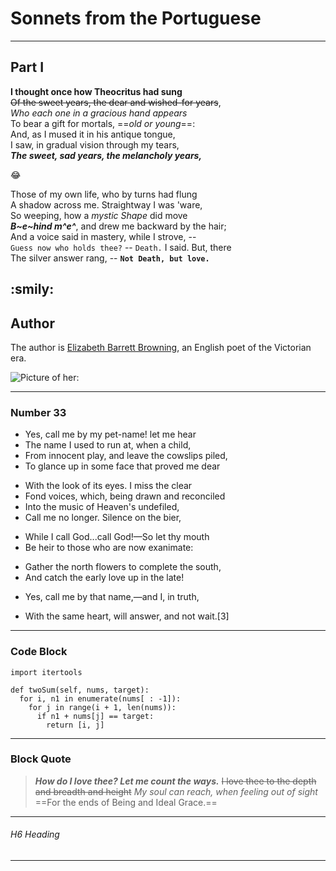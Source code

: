 # Sonnets from the Portuguese  

---

## Part I  

**I thought once how Theocritus had sung**   
~~Of the sweet years, the dear and wished-for years~~,  
*Who each one in a gracious hand appears*  
To bear a gift for mortals, ==*old or young*==:  
And, as I mused it in his antique tongue,  
I saw, in gradual vision through my tears,  
***The sweet, sad years, the melancholy years,***  

:joy:

Those of my own life, who by turns had flung  
A shadow across me. Straightway I was 'ware,  
So weeping, how a *mystic Shape* did move  
***B~e~hind m^e^***, and drew me backward by the hair;  
And a voice said in mastery, while I strove, --  
`Guess now who holds thee?` -- `Death.` I said. But, there  
The silver answer rang, -- **`Not Death, but love.`**  

:smily:
---

## Author

The author is [Elizabeth Barrett Browning](https://en.wikipedia.org/wiki/Elizabeth_Barrett_Browning "A brief Introduction to Browning"), an English poet of the Victorian era.


![Picture of her: ](https://upload.wikimedia.org/wikipedia/commons/6/68/Elizabeth_Barrett_Browning.jpg "Elizabeth Barrett Browning")

***

### Number 33

- Yes, call me by my pet-name! let me hear  
- The name I used to run at, when a child,  
- From innocent play, and leave the cowslips piled,  
- To glance up in some face that proved me dear     
  
+ With the look of its eyes. I miss the clear
+ Fond voices, which, being drawn and reconciled
+ Into the music of Heaven's undefiled,
+ Call me no longer. Silence on the bier,  
  
* While I call God...call God!—So let thy mouth
* Be heir to those who are now exanimate:  
  
+ Gather the north flowers to complete the south,
+ And catch the early love up in the late!
* Yes, call me by that name,—and I, in truth,
- With the same heart, will answer, and not wait.[3]  

_________________

### Code Block

```
import itertools

def twoSum(self, nums, target):
  for i, n1 in enumerate(nums[ : -1]):
    for j in range(i + 1, len(nums)):
      if n1 + nums[j] == target:
        return [i, j]
```

---

### Block Quote

> ***How do I love thee? Let me count the ways.***
> ~~I love thee to the depth and breadth and height~~
> *My soul can reach, when feeling out of sight*
> ==For the ends of Being and Ideal Grace.==

***

###### H6 Heading

_________________
